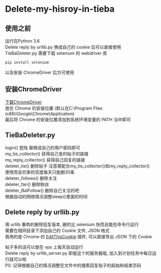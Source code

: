 # Delete-my-hisroy-in-tieba 

## 使用之前

运行在Python 3.6  
Delete reply by urllib.py 换成自己的 cookie 后可以直接使用  
TieBaDeleter.py 需要下载 selenium 的 webdriver 库  

```sh  
pip install selenium  
```

以及安装 ChromeDriver 后方可使用   

## 安装ChromeDriver

[下载ChromeDriver](1)  
放在 Chrome 的安装位置 (默认在C:\Program Files (x86)\Google\Chrome\Application)  
最后将 Chrome 的安装位置添加到系统环境变量的 PATH 当中即可  

## TieBaDeleter.py

login() 登陆 替换成自己的用户密码即可   
my_tie_collector() 获得自己发的帖子的链接  
my_reply_collector() 获得自己回复的链接  
deleter_tie() 删除帖子 注意需配合my_tie_collector()和my_reply_collector()    
使用而且坑爹的百度每天只能删30条  
deleter_follows() 删除关注  
deleter_fan() 删除粉丝  
deleter_BaIFollow() 删除自己关注的吧  
根据自动的网络情况调整sleep()里面的时间  

## Delete reply by urllib.py

用 urllib 重构的删除回复版本, 删的比 selenium 快而且能在命令行运行  
需要在相同目录下添加自己的 Cookie 文件, JSON 格式  
我用的是 Chrome 的 [EditThisCookie](2) 插件, 可以直接导出 JSON 下的 Cookie  

帖子多的话可以放在 vps 上每天自动运行    
Delete reply by urllib_server.py 即是这个的服务器版, 加入到计划任务中每日运行就可以啦  
PS: 记得根据自己的情况调整在文件中的搜索回复贴子的起始和结束页码  

[1]:https://sites.google.com/a/chromium.org/chromedriver/
[2]:https://chrome.google.com/webstore/detail/editthiscookie/fngmhnnpilhplaeedifhccceomclgfbg